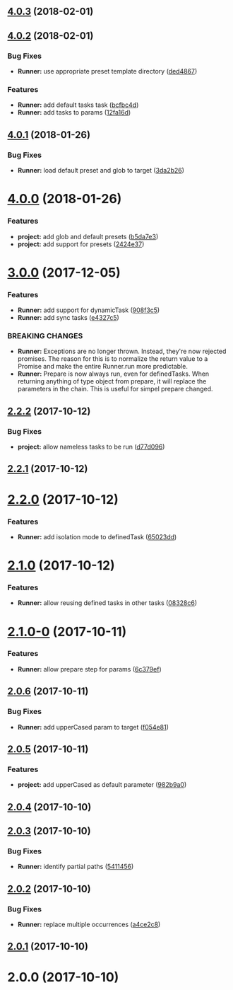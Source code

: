 <a name="4.0.3"></a>
## [4.0.3](https://github.com/SpoonX/boards-cli/compare/v4.0.2...v4.0.3) (2018-02-01)



<a name="4.0.2"></a>
## [4.0.2](https://github.com/SpoonX/boards-cli/compare/v4.0.1...v4.0.2) (2018-02-01)


### Bug Fixes

* **Runner:** use appropriate preset template directory ([ded4867](https://github.com/SpoonX/boards-cli/commit/ded4867))


### Features

* **Runner:** add default tasks task ([bcfbc4d](https://github.com/SpoonX/boards-cli/commit/bcfbc4d))
* **Runner:** add tasks to params ([12fa16d](https://github.com/SpoonX/boards-cli/commit/12fa16d))



<a name="4.0.1"></a>
## [4.0.1](https://github.com/SpoonX/boards-cli/compare/v4.0.0...v4.0.1) (2018-01-26)


### Bug Fixes

* **Runner:** load default preset and glob to target ([3da2b26](https://github.com/SpoonX/boards-cli/commit/3da2b26))



<a name="4.0.0"></a>
# [4.0.0](https://github.com/SpoonX/boards-cli/compare/v3.0.0...v4.0.0) (2018-01-26)


### Features

* **project:** add glob and default presets ([b5da7e3](https://github.com/SpoonX/boards-cli/commit/b5da7e3))
* **project:** add support for presets ([2424e37](https://github.com/SpoonX/boards-cli/commit/2424e37))



<a name="3.0.0"></a>
# [3.0.0](https://github.com/SpoonX/boards-cli/compare/v2.2.2...v3.0.0) (2017-12-05)


### Features

* **Runner:** add support for dynamicTask ([908f3c5](https://github.com/SpoonX/boards-cli/commit/908f3c5))
* **Runner:** add sync tasks ([e4327c5](https://github.com/SpoonX/boards-cli/commit/e4327c5))


### BREAKING CHANGES

* **Runner:** Exceptions are no longer thrown. Instead, they're now
rejected promises. The reason for this is to normalize the return value
to a Promise and make the entire Runner.run more predictable.
* **Runner:** Prepare is now always run, even for definedTasks. When
returning anything of type object from prepare, it will replace the
parameters in the chain. This is useful for simpel prepare changed.



<a name="2.2.2"></a>
## [2.2.2](https://github.com/SpoonX/boards-cli/compare/v2.2.1...v2.2.2) (2017-10-12)


### Bug Fixes

* **project:** allow nameless tasks to be run ([d77d096](https://github.com/SpoonX/boards-cli/commit/d77d096))



<a name="2.2.1"></a>
## [2.2.1](https://github.com/SpoonX/boards-cli/compare/v2.2.0...v2.2.1) (2017-10-12)



<a name="2.2.0"></a>
# [2.2.0](https://github.com/RWOverdijk/boards-cli/compare/v2.1.0...v2.2.0) (2017-10-12)


### Features

* **Runner:** add isolation mode to definedTask ([65023dd](https://github.com/RWOverdijk/boards-cli/commit/65023dd))



<a name="2.1.0"></a>
# [2.1.0](https://github.com/RWOverdijk/boards-cli/compare/v2.1.0-0...v2.1.0) (2017-10-12)


### Features

* **Runner:** allow reusing defined tasks in other tasks ([08328c6](https://github.com/RWOverdijk/boards-cli/commit/08328c6))



<a name="2.1.0-0"></a>
# [2.1.0-0](https://github.com/RWOverdijk/boards-cli/compare/v2.0.6...v2.1.0-0) (2017-10-11)


### Features

* **Runner:** allow prepare step for params ([6c379ef](https://github.com/RWOverdijk/boards-cli/commit/6c379ef))



<a name="2.0.6"></a>
## [2.0.6](https://github.com/RWOverdijk/boards-cli/compare/v2.0.5...v2.0.6) (2017-10-11)


### Bug Fixes

* **Runner:** add upperCased param to target ([f054e81](https://github.com/RWOverdijk/boards-cli/commit/f054e81))



<a name="2.0.5"></a>
## [2.0.5](https://github.com/RWOverdijk/boards-cli/compare/v2.0.4...v2.0.5) (2017-10-11)


### Features

* **project:** add upperCased as default parameter ([982b9a0](https://github.com/RWOverdijk/boards-cli/commit/982b9a0))



<a name="2.0.4"></a>
## [2.0.4](https://github.com/RWOverdijk/boards-cli/compare/v2.0.3...v2.0.4) (2017-10-10)



<a name="2.0.3"></a>
## [2.0.3](https://github.com/RWOverdijk/boards-cli/compare/v2.0.2...v2.0.3) (2017-10-10)


### Bug Fixes

* **Runner:** identify partial paths ([5411456](https://github.com/RWOverdijk/boards-cli/commit/5411456))



<a name="2.0.2"></a>
## [2.0.2](https://github.com/RWOverdijk/boards-cli/compare/v2.0.1...v2.0.2) (2017-10-10)


### Bug Fixes

* **Runner:** replace multiple occurrences ([a4ce2c8](https://github.com/RWOverdijk/boards-cli/commit/a4ce2c8))



<a name="2.0.1"></a>
## [2.0.1](https://github.com/RWOverdijk/boards-cli/compare/v2.0.0...v2.0.1) (2017-10-10)



<a name="2.0.0"></a>
# 2.0.0 (2017-10-10)



